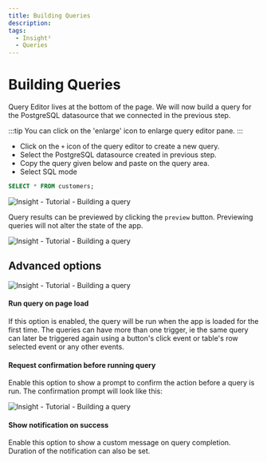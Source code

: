 ```yaml
---
title: Building Queries
description: 
tags:
  - Insight²
  - Queries
---
```


# Building Queries

Query Editor lives at the bottom of the page. We will now build a query for the PostgreSQL datasource that we connected in the previous step.

:::tip
You can click on the 'enlarge' icon to enlarge query editor pane.
:::

- Click on the `+` icon of the query editor to create a new query.
- Select the PostgreSQL datasource created in previous step.
- Copy the query given below and paste on the query area.
- Select SQL mode

```sql
SELECT * FROM customers;
```



![Insight - Tutorial - Building a query](/_images/insight2/tutorial/building-queries/query.png)



Query results can be previewed by clicking the `preview` button. Previewing queries will not alter the state of the app.



![Insight - Tutorial - Building a query](/_images/insight2/tutorial/building-queries/preview.png)

</div>


## Advanced options



![Insight - Tutorial - Building a query](/_images/insight2/tutorial/building-queries/advanced-options.gif)

</div>

#### Run query on page load
If this option is enabled, the query will be run when the app is loaded for the first time. The queries can have more than one trigger, ie the same query can later be triggered again using a button's click event or table's row selected event or any other events.

#### Request confirmation before running query
Enable this option to show a prompt to confirm the action before a query is run. The confirmation prompt will look like this:



![Insight - Tutorial - Building a query](/_images/insight2/tutorial/building-queries/confirm.png)

</div>

#### Show notification on success
Enable this option to show a custom message on query completion. Duration of the notification can also be set.
